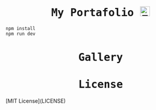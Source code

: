 <h1 align="center">
    <samp> My Portafolio <a href="https://vader-7.github.io/Ty-Works/" target="_blank">
        <img src="https://user-images.githubusercontent.com/66812754/208713388-aff1c2ca-eee3-4c98-bb3e-24c3bdbcb863.png" alt="Ty-Works" width="26px" height="26px">
    </a></samp>
</h1>

```
npm install 
npm run dev
```
<h1 align="center">
    <samp>Gallery</samp>
</h1>

<h1 align="center">
    <samp>License</samp>
</h1>
[MIT License](LICENSE)
